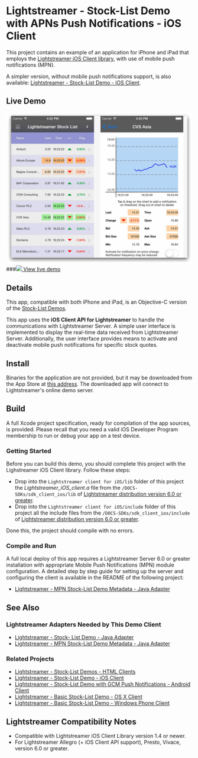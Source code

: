# Lightstreamer - Stock-List Demo with APNs Push Notifications - iOS Client

<!-- START DESCRIPTION lightstreamer-example-mpnstocklist-client-ios -->

This project contains an example of an application for iPhone and iPad that employs the [Lightstreamer iOS Client library](http://www.lightstreamer.com/docs/client_ios_api/index.html), with use of mobile push notifications (MPN).

A simpler version, without mobile push notifications support, is also available: [Lightstreamer - Stock-List Demo - iOS Client](https://github.com/Lightstreamer/Lightstreamer-example-StockList-client-ios).

## Live Demo

[![screenshot](screenshot_newlarge.png)](https://itunes.apple.com/us/app/lightstreamer-stock-list-apns/id430328811?mt=8)<br>
###[![](http://demos.lightstreamer.com/site/img/play.png) View live demo](https://itunes.apple.com/us/app/lightstreamer-stock-list-apns/id430328811?mt=8)<br>

## Details

This app, compatible with both iPhone and iPad, is an Objective-C version of the [Stock-List Demos](https://github.com/Lightstreamer/Lightstreamer-example-Stocklist-client-javascript).<br>

This app uses the <b>iOS Client API for Lightstreamer</b> to handle the communications with Lightstreamer Server. A simple user interface is implemented to display the real-time data received from Lightstreamer Server. Additionally, the user interface provides means to activate and deactivate mobile push notifications for specific stock quotes.<br>

## Install

Binaries for the application are not provided, but it may be downloaded from the App Store at [this address](https://itunes.apple.com/us/app/lightstreamer-stock-list-apns/id430328811?mt=8). The downloaded app will connect to Lightstreamer's online demo server.

## Build

A full Xcode project specification, ready for compilation of the app sources, is provided. Please recall that you need a valid iOS Developer Program membership to run or debug your app on a test device.

### Getting Started

Before you can build this demo, you should complete this project with the Lighstreamer iOS Client library. Follow these steps:

* Drop into the `Lightstreamer client for iOS/lib` folder of this project the *Lightstreamer_iOS_client.a* file from the `/DOCS-SDKs/sdk_client_ios/lib` of [Lightstreamer distribution version 6.0 or greater](http://www.lightstreamer.com/download).
* Drop into the `Lightstreamer client for iOS/include` folder of this project all the include files from the `/DOCS-SDKs/sdk_client_ios/include` of [Lightstreamer distribution version 6.0 or greater](http://www.lightstreamer.com/download).

Done this, the project should compile with no errors.

### Compile and Run

A full local deploy of this app requires a Lightstreamer Server 6.0 or greater installation with appropriate Mobile Push Notifications (MPN) module configuration. A detailed step by step guide for setting up the server and configuring the client is available in the README of the following project:

* [Lightstreamer - MPN Stock-List Demo Metadata - Java Adapter](https://github.com/Lightstreamer/Lightstreamer-example-MPNStockListMetadata-adapter-java)

## See Also

### Lightstreamer Adapters Needed by This Demo Client

* [Lightstreamer - Stock- List Demo - Java Adapter](https://github.com/Lightstreamer/Lightstreamer-example-Stocklist-adapter-java)
* [Lightstreamer - MPN Stock-List Demo Metadata - Java Adapter](https://github.com/Lightstreamer/Lightstreamer-example-MPNStockListMetadata-adapter-java)

### Related Projects

* [Lightstreamer - Stock-List Demos - HTML Clients](https://github.com/Lightstreamer/Lightstreamer-example-Stocklist-client-javascript)
* [Lightstreamer - Stock-List Demo - iOS Client](https://github.com/Lightstreamer/Lightstreamer-example-StockList-client-ios)
* [Lightstreamer - Stock-List Demo with GCM Push Notifications - Android Client](https://github.com/Lightstreamer/Lightstreamer-example-MPNStockList-client-android)
* [Lightstreamer - Basic Stock-List Demo - OS X Client](https://github.com/Lightstreamer/Lightstreamer-example-StockList-client-osx)
* [Lightstreamer - Basic Stock-List Demo - Windows Phone Client](https://github.com/Lightstreamer/Lightstreamer-example-StockList-client-winphone)

## Lightstreamer Compatibility Notes

* Compatible with Lightstreamer iOS Client Library version 1.4 or newer.
* For Lightstreamer Allegro (+ iOS Client API support), Presto, Vivace, version 6.0 or greater.
